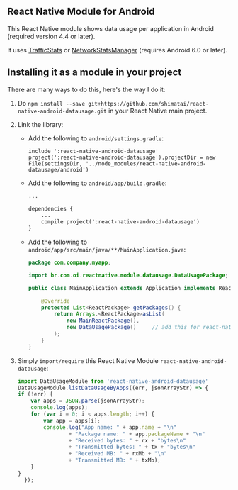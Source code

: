 ## React Native Module for Android 
This React Native module shows data usage per application in Android (required version 4.4 or later).

It uses [TrafficStats](https://developer.android.com/reference/android/net/TrafficStats.html) or [NetworkStatsManager](https://developer.android.com/reference/android/app/usage/NetworkStatsManager.html) (requires Android 6.0 or later).

## Installing it as a module in your project
There are many ways to do this, here's the way I do it:

1. Do `npm install --save git+https://github.com/shimatai/react-native-android-datausage.git` in your React Native main project.

2. Link the library:
    * Add the following to `android/settings.gradle`:
        ```
        include ':react-native-android-datausage'
        project(':react-native-android-datausage').projectDir = new File(settingsDir, '../node_modules/react-native-android-datausage/android')
        ```

    * Add the following to `android/app/build.gradle`:
        ```xml
        ...

        dependencies {
            ...
            compile project(':react-native-android-datausage')
        }
        ```
    * Add the following to `android/app/src/main/java/**/MainApplication.java`:
        ```java
        package com.company.myapp;

        import br.com.oi.reactnative.module.datausage.DataUsagePackage;  // add this for react-native-android-datausage

        public class MainApplication extends Application implements ReactApplication {

            @Override
            protected List<ReactPackage> getPackages() {
                return Arrays.<ReactPackage>asList(
                    new MainReactPackage(),
                    new DataUsagePackage()     // add this for react-native-android-datausage
                );
            }
        }
        ```

3. Simply `import/require` this React Native Module `react-native-android-datausage`:

    ```javascript
    import DataUsageModule from 'react-native-android-datausage'
    DataUsageModule.listDataUsageByApps((err, jsonArrayStr) => {
	if (!err) {
		var apps = JSON.parse(jsonArrayStr);
		console.log(apps);
		for (var i = 0; i < apps.length; i++) {
			var app = apps[i];
			console.log("App name: " + app.name + "\n" 
					+ "Package name: " + app.packageName + "\n"
					+ "Received bytes: " + rx + "bytes\n"
					+ "Transmitted bytes: " + tx + "bytes\n"
					+ "Received MB: " + rxMb + "\n"
					+ "Transmitted MB: " + txMb);
		}
	}
      });
    ```

